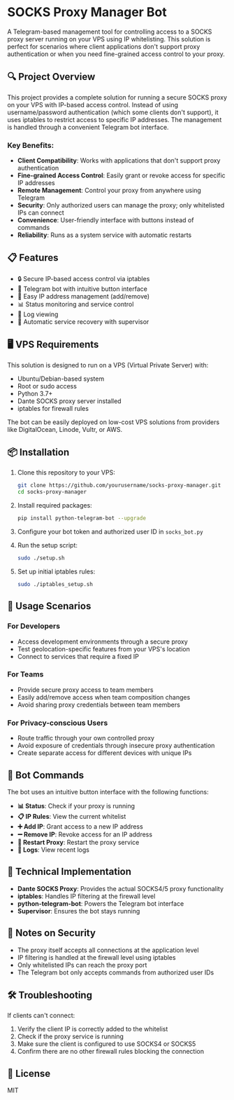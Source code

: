 # SOCKS Proxy Manager Bot

A Telegram-based management tool for controlling access to a SOCKS proxy server running on your VPS using IP whitelisting. This solution is perfect for scenarios where client applications don't support proxy authentication or when you need fine-grained access control to your proxy.

## 🔍 Project Overview

This project provides a complete solution for running a secure SOCKS proxy on your VPS with IP-based access control. Instead of using username/password authentication (which some clients don't support), it uses iptables to restrict access to specific IP addresses. The management is handled through a convenient Telegram bot interface.

### Key Benefits:

- **Client Compatibility**: Works with applications that don't support proxy authentication
- **Fine-grained Access Control**: Easily grant or revoke access for specific IP addresses
- **Remote Management**: Control your proxy from anywhere using Telegram
- **Security**: Only authorized users can manage the proxy; only whitelisted IPs can connect
- **Convenience**: User-friendly interface with buttons instead of commands
- **Reliability**: Runs as a system service with automatic restarts

## 📋 Features

- 🔒 Secure IP-based access control via iptables
- 🤖 Telegram bot with intuitive button interface
- 🔘 Easy IP address management (add/remove)
- 📊 Status monitoring and service control
- 📜 Log viewing
- 🔄 Automatic service recovery with supervisor

## 🖥️ VPS Requirements

This solution is designed to run on a VPS (Virtual Private Server) with:

- Ubuntu/Debian-based system
- Root or sudo access
- Python 3.7+
- Dante SOCKS proxy server installed
- iptables for firewall rules

The bot can be easily deployed on low-cost VPS solutions from providers like DigitalOcean, Linode, Vultr, or AWS.

## 📦 Installation

1. Clone this repository to your VPS:
   ```bash
   git clone https://github.com/yourusername/socks-proxy-manager.git
   cd socks-proxy-manager
   ```

2. Install required packages:
   ```bash
   pip install python-telegram-bot --upgrade
   ```

3. Configure your bot token and authorized user ID in `socks_bot.py`

4. Run the setup script:
   ```bash
   sudo ./setup.sh
   ```

5. Set up initial iptables rules:
   ```bash
   sudo ./iptables_setup.sh
   ```

## 🚀 Usage Scenarios

### For Developers
- Access development environments through a secure proxy
- Test geolocation-specific features from your VPS's location
- Connect to services that require a fixed IP

### For Teams
- Provide secure proxy access to team members
- Easily add/remove access when team composition changes
- Avoid sharing proxy credentials between team members

### For Privacy-conscious Users
- Route traffic through your own controlled proxy
- Avoid exposure of credentials through insecure proxy authentication
- Create separate access for different devices with unique IPs

## 🤖 Bot Commands

The bot uses an intuitive button interface with the following functions:

- **📊 Status**: Check if your proxy is running
- **📋 IP Rules**: View the current whitelist
- **➕ Add IP**: Grant access to a new IP address
- **➖ Remove IP**: Revoke access for an IP address
- **🔄 Restart Proxy**: Restart the proxy service
- **📜 Logs**: View recent logs

## 🔧 Technical Implementation

- **Dante SOCKS Proxy**: Provides the actual SOCKS4/5 proxy functionality
- **iptables**: Handles IP filtering at the firewall level
- **python-telegram-bot**: Powers the Telegram bot interface
- **Supervisor**: Ensures the bot stays running

## 📝 Notes on Security

- The proxy itself accepts all connections at the application level
- IP filtering is handled at the firewall level using iptables
- Only whitelisted IPs can reach the proxy port
- The Telegram bot only accepts commands from authorized user IDs

## 🛠️ Troubleshooting

If clients can't connect:
1. Verify the client IP is correctly added to the whitelist
2. Check if the proxy service is running
3. Make sure the client is configured to use SOCKS4 or SOCKS5
4. Confirm there are no other firewall rules blocking the connection

## 📄 License

MIT